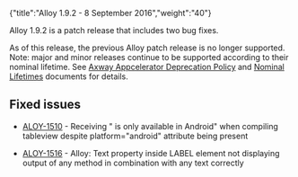 {"title":"Alloy 1.9.2 - 8 September 2016","weight":"40"} 

Alloy 1.9.2 is a patch release that includes two bug fixes.

As of this release, the previous Alloy patch release is no longer supported. Note: major and minor releases continue to be supported according to their nominal lifetime. See [Axway Appcelerator Deprecation Policy](/docs/appc/AMPLIFY_Appcelerator_Services_Overview/Axway_Appcelerator_Deprecation_Policy/) and [Nominal Lifetimes](/docs/appc/AMPLIFY_Appcelerator_Services_Overview/Axway_Appcelerator_Product_Lifecycle/#NominalLifetimes) documents for details.

## Fixed issues

*   [ALOY-1510](https://jira.appcelerator.org/browse/ALOY-1510) - Receiving "<SearchView> is only available in Android" when compiling tableview despite platform="android" attribute being present
    
*   [ALOY-1516](https://jira.appcelerator.org/browse/ALOY-1516) - Alloy: Text property inside LABEL element not displaying output of any method in combination with any text correctly